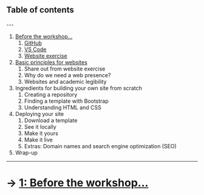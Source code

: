 ## Table of contents

---<br>

1. [Before the workshop...](BEFORE.md)
    1. [GitHub](BEFORE.md/#create-a-github-account-and-download-github-desktop)
    2. [VS Code](BEFORE.md/#vs-code)
    3. [Website exercise](BEFORE.md/#website-exercise)
2. [Basic principles for websites](PRINCIPLES.md)
    1. Share out from website exercise
    2. Why do we need a web presence?
    3. Websites and academic legibility
3. Ingredients for building your own site from scratch
    1. Creating a repository
    2. Finding a template with Bootstrap
    3. Understanding HTML and CSS
4. Deploying your site
    1. Download a template
    2. See it locally
    3. Make it yours
    4. Make it live
    5. Extras: Domain names and search engine optimization (SEO)
5. Wrap-up

---

# &rarr; [1: Before the workshop...](BEFORE.md)